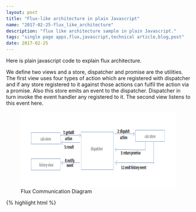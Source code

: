 ```yaml
---
layout: post
title: "Flux-like architecture in plain Javascript"
name: "2017-02-25-flux_like_architecture"
description: "flux like architecture sample in plain Javascript."
tags: "single page apps,flux,javascript,technical article,blog,post"
date: 2017-02-25
---
```


<p>Here is plain javascript code to explain flux architecture.</p>

<p>We define two views and a store, dispatcher and promise are the utilities. 
The first view uses four types of action which are registered with dispatcher and if any store registered to it against those actions can fulfil the action via a promise. Also this store emits an event to the dispatcher. Dispatcher in turn invoke the event handler any registered to it. The second view listens to this event here.
</p>

<p>
    <figure>
      <img class="diagram" src="/images/FluxDemo.png" alt="Flux like architecture communication diagram" width="833px" height="207px" />
      <figcaption>Flux Communication Diagram</figcaption>
    </figure>    
</p>

{% highlight html %}

<!DOCTYPE html>
<html>

<body>
    <script>
        function Promise() {
            var state = "made";
            return {
                done: function (df) {
                    done = df;
                },
                error: function (ef) {
                    error = ef;
                },
                reject: reject = function (d) {
                    if (state === "made" && error) {
                        state = "broken";
                        error(d);
                    }
                },
                resolve: function (d) {
                    if (state === "made" && done) {
                        state = "fulfilled";
                        done(d);
                    }
                }
            }
        }

        function Dispatcher() {
            var callbackstore = [];
            var stores = [];  
            var eventhandlers = [];
            
            this.registerview = function (actiontype, callbacks) {
                if (callbackstore[actiontype]) {
                    callbackstore[actiontype].concat(callbacks);
                } else {
                    callbackstore[actiontype] = callbacks;
                }
            };

            this.registerstore = function (actiontypes, store) {
                for(var actiontype in actiontypes){
                    stores[actiontypes[actiontype]] = store;
                }
            };
                        
            this.registerevent = function (actiontype, eventcallbacks){
                if (eventhandlers[actiontype]) {
                    eventhandlers[actiontype].concat(eventcallbacks);
                } else {
                    eventhandlers[actiontype] = eventcallbacks;
                }
            };

            this.dispatch = function (actionpayload) { //actionpayload={name, paramsarray}
                //find actiontype and call store.
                var callbacks = callbackstore[actionpayload.name];
                var promise = stores[actionpayload.name].reduce(actionpayload.name, actionpayload.params);
                promise.done(function (data) {
                    callbacks.forEach(function (item, index) {
                        item(data);
                    });
                });
                promise.error(function (msg) {
                    callbacks.forEach(function (item, index) {
                        item(undefined, msg);
                    });
                });
            };
            
            this.emit = function (actiontype, result){
                var handlers = eventhandlers[actiontype];
                if(handlers.length > 0){
                    for(var e in handlers){
                        handlers[e](result);
                    }
                }                    
            };
        }

        /*
        1. views can query store via action or listen to an event
        */
        function CalcView(dispatcher) {
            this.callbackfunc = function (result, err) {
                if(err)
                    console.log(err);
                else
                    console.log(result);
            };
            dispatcher.registerview("getadd", [this.callbackfunc]);
            dispatcher.registerview("getsub", [this.callbackfunc]);
            dispatcher.registerview("getmul", [this.callbackfunc]);
            dispatcher.registerview("getdiv", [this.callbackfunc]);

            dispatcher.dispatch({
                "name": "getadd",
                "params": [1, 2]
            });
            /*dispatcher.dispatch({
                "name": "getsub",
                "params": [1, 2]
            });
            dispatcher.dispatch({
                "name": "getmul",
                "params": [1, 2]
            });*/
            dispatcher.dispatch({
                "name": "getdiv",
                "params": [6, 2] 
            });
            dispatcher.dispatch({
                "name": "getdiv",
                "params": [1, 0]
            });
        }

        function CalcHistoryView(dispatcher) {
            this.eventcallbackfunc = function (result) {
                console.log(result);
            };
            dispatcher.registerevent("gethist", [this.eventcallbackfunc]);
        }

        /*
        1. return/emit readonly data
        2. only action can change the state of store
        */
        function CalcStore(dispatcher) {
            dispatcher.registerstore([
                "getadd",
                "getmul",
                "getsub",
                "getdiv"
            ], this);
            this.reduce = function (actiontype, params) {
                //based on actiontype return a promise
                switch (actiontype) {
                    case "getadd":
                        return add.apply(undefined, params);                    
                        break;
                    case "getdiv":
                        return divide.apply(undefined, params);                    
                        break;
                    case "getsub":
                        return add.apply(undefined, params);                    
                        break;
                    case "getmul":
                        return divide.apply(undefined, params);                    
                        break;
                }
            };
            var calchistory = [];
            var add = function(a,b){
                
                var getadd = new Promise();
                historyadd({"operation": "add", "params": [a, b]});
                setTimeout(getadd.resolve, 2000, a+b);
                return getadd;
            };
            var divide = function(a,b){
                historyadd({"operation": "divide", "params": [a, b]});
                var getdiv = new Promise();
                if(b==0)
                    setTimeout(getdiv.reject, 2000, "divide by zero");
                else
                    setTimeout(getdiv.resolve, 2000, a / b);
                return getdiv;
            }
            var historyadd = function(item){
                calchistory.push(item);
                //return a copy of history or formatted history
                dispatcher.emit("gethist", JSON.stringify(calchistory)); 
            }
        }

        var dispatcher = new Dispatcher();
        var calcStore = new CalcStore(dispatcher);
        var calcHistoryView = new CalcHistoryView(dispatcher);
        var calcView = new CalcView(dispatcher);
    </script>
</body>

</html>


{% endhighlight %}

<b>Output:</b>
<p class="output">
Here is the browser's console log for when app loaded at first.<br>
<br>[{"operation":"add","params":[1,2]}]<br>
[{"operation":"add","params":[1,2]},{"operation":"divide","params":[6,2]}]<br>
[{"operation":"add","params":[1,2]},{"operation":"divide","params":[6,2]},{"operation":"divide","params":[1,0]}]<br>
3<br>
3<br>
divide by zero<br>
</p>